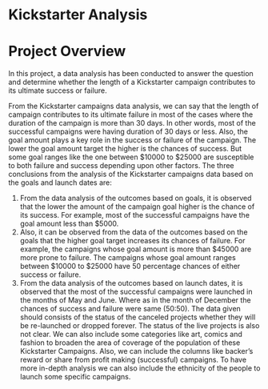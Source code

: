 # Kickstarter Analysis
 
# Project Overview

In this project, a data analysis has been conducted to answer the question and determine whether the length of a Kickstarter campaign contributes to its ultimate success or failure.

From the Kickstarter campaigns data analysis, we can say that the length of campaign contributes to its
ultimate failure in most of the cases where the duration of the campaign is more than 30 days. In other
words, most of the successful campaigns were having duration of 30 days or less. Also, the goal amount
plays a key role in the success or failure of the campaign. The lower the goal amount target the higher is
the chances of success. But some goal ranges like the one between $10000 to $25000 are susceptible to
both failure and success depending upon other factors.
The three conclusions from the analysis of the Kickstarter campaigns data based on the goals and launch
dates are:
1. From the data analysis of the outcomes based on goals, it is observed that the lower the amount
of the campaign goal higher is the chance of its success. For example, most of the successful
campaigns have the goal amount less than $5000.
2. Also, it can be observed from the data of the outcomes based on the goals that the higher goal
target increases its chances of failure. For example, the campaigns whose goal amount is more
than $45000 are more prone to failure. The campaigns whose goal amount ranges between
$10000 to $25000 have 50 percentage chances of either success or failure.
3. From the data analysis of the outcomes based on launch dates, it is observed that the most of the
successful campaigns were launched in the months of May and June. Where as in the month of
December the chances of success and failure were same (50:50).
The data given should consists of the status of the canceled projects whether they will be re-launched or
dropped forever. The status of the live projects is also not clear. We can also include some categories like
art, comics and fashion to broaden the area of coverage of the population of these Kickstarter Campaigns.
Also, we can include the columns like backer’s reward or share from profit making (successful) campaigns.
To have more in-depth analysis we can also include the ethnicity of the people to launch some specific
campaigns.